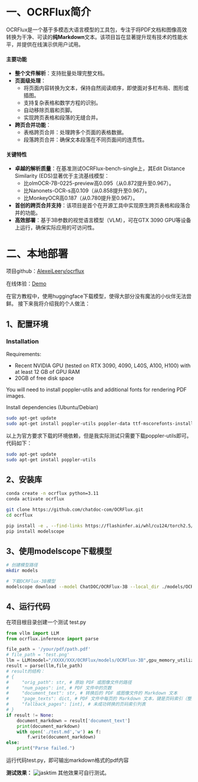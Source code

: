 # 一、OCRFlux简介

OCRFlux是一个基于多模态大语言模型的工具包，专注于将PDF文档和图像高效转换为干净、可读的**纯Markdown**文本。该项目旨在显著提升现有技术的性能水平，并提供在线演示供用户试用。
#### 主要功能
- **整个文件解析**：支持批量处理完整文档。
- **页面级处理**：
  - 将页面内容转换为文本，保持自然阅读顺序，即使面对多栏布局、图形或插图。
  - 支持复杂表格和数学方程的识别。
  - 自动移除页眉和页脚。
  - 实现跨页表格和段落的无缝合并。
- **跨页合并功能**：
  - 表格跨页合并：处理跨多个页面的表格数据。
  - 段落跨页合并：确保文本段落在不同页面间的连贯性。
#### 关键特性
- **卓越的解析质量**：在基准测试OCRFlux-bench-single上，其Edit Distance Similarity (EDS)显著优于主流基线模型：
  - 比olmOCR-7B-0225-preview高0.095（从0.872提升至0.967）。
  - 比Nanonets-OCR-s高0.109（从0.858提升至0.967）。
  - 比MonkeyOCR高0.187（从0.780提升至0.967）。
- **首创的跨页合并支持**：该项目是首个在开源工具中实现原生跨页表格和段落合并的功能。
- **高效部署**：基于3B参数的视觉语言模型（VLM），可在GTX 3090 GPU等设备上运行，确保实际应用的可访问性。

# 二、本地部署
项目github：[AlexeiLeery/ocrflux](https://github.com/AlexeiLeery/ocrflux)

在线体验：[Demo ](https://ocrflux.pdfparser.io/)

在官方教程中，使用huggingface下载模型，使得大部分没有魔法的小伙伴无法尝鲜。
接下来我将介绍我的个人做法：

## 1、配置环境
### Installation

Requirements:
 - Recent NVIDIA GPU (tested on RTX 3090, 4090, L40S, A100, H100) with at least 12 GB of GPU RAM
 - 20GB of free disk space

You will need to install poppler-utils and additional fonts for rendering PDF images.

Install dependencies (Ubuntu/Debian)
```bash
sudo apt-get update
sudo apt-get install poppler-utils poppler-data ttf-mscorefonts-installer msttcorefonts fonts-crosextra-caladea fonts-crosextra-carlito gsfonts lcdf-typetools
```

以上为官方要求下载的环境依赖，但是我实际测试只需要下载poppler-utils即可。代码如下：
```bash
sudo apt-get update
sudo apt-get install poppler-utils
```

## 2、安装库

```bash
conda create -n ocrflux python=3.11
conda activate ocrflux

git clone https://github.com/chatdoc-com/OCRFlux.git
cd ocrflux

pip install -e . --find-links https://flashinfer.ai/whl/cu124/torch2.5/flashinfer/
pip install modelscope
```

## 3、使用modelscope下载模型

```bash
# 创建模型路径
mkdir models

# 下载OCRFlux-3B模型
modelscope download --model ChatDOC/OCRFlux-3B --local_dir ./models/OCRFlux-3B
```

## 4、运行代码
在项目根目录创建一个测试 test.py

```python
from vllm import LLM
from ocrflux.inference import parse

file_path = '/your/pdf/path.pdf'
# file_path = 'test.png'
llm = LLM(model="/XXXX/XXX/OCRFlux/models/OCRFlux-3B",gpu_memory_utilization=0.8,max_model_len=8192)
result = parse(llm,file_path)
# result的结构：
# {
#     "orig_path": str, # 原始 PDF 或图像文件的路径 
#     "num_pages": int, # PDF 文件中的页数 
#     "document_text": str, # 转换后的 PDF 或图像文件的 Markdown 文本 
#     "page_texts": dict, # PDF 文件中每页的 Markdown 文本，键是页码索引（整数），值是该页的 Markdown 文本 
#     "fallback_pages": [int], # 未成功转换的页码索引列表
# }
if result != None:
    document_markdown = result['document_text']
    print(document_markdown)
    with open('./test.md','w') as f:
        f.write(document_markdown)
else:
    print("Parse failed.")

```
运行代码test.py，即可输出markdown格式的pdf内容

**测试效果：**
![jasktim](https://i-blog.csdnimg.cn/direct/ecea7990200c48edad8139901c1e4dda.png)
其他效果可自行测试。